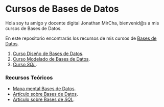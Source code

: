 # Cursos de Bases de Datos

Hola soy tu amigo y docente digital Jonathan MirCha, bienvenid@s a mis cursos de Bases de Datos.

En este repositorio encontrarás los recursos de mis cursos de [Bases de Datos](https://www.youtube.com/playlist?list=PLvq-jIkSeTUbxupWtqWZI-agsR-b3S9_5).

1. [Curso Diseño de Bases de Datos](https://www.youtube.com/watch?v=HXE169-n5pM).
1. [Curso Modelado de Bases de Datos](https://www.youtube.com/watch?v=aFgHVE_Y_YU).
1. [Curso _SQL_](https://www.youtube.com/watch?v=UAuZvxPTi58).

### Recursos Teóricos

- [Mapa mental Bases de Datos](https://www.figma.com/file/Af7NoQC3xp7cu6unD7OqQl/Bases-de-Datos).
- [Artículo sobre Bases de Datos](https://jonmircha.com/bd).
- [Artículo sobre Bases de _SQL_](https://jonmircha.com/sql).

